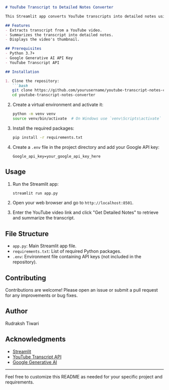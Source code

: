 
```markdown
# YouTube Transcript to Detailed Notes Converter

This Streamlit app converts YouTube transcripts into detailed notes using Google Generative AI.

## Features
- Extracts transcript from a YouTube video.
- Summarizes the transcript into detailed notes.
- Displays the video's thumbnail.

## Prerequisites
- Python 3.7+
- Google Generative AI API Key
- YouTube Transcript API

## Installation

1. Clone the repository:
   ```bash
   git clone https://github.com/yourusername/youtube-transcript-notes-converter.git
   cd youtube-transcript-notes-converter
   ```

2. Create a virtual environment and activate it:
   ```bash
   python -m venv venv
   source venv/bin/activate  # On Windows use `venv\Scripts\activate`
   ```

3. Install the required packages:
   ```bash
   pip install -r requirements.txt
   ```

4. Create a `.env` file in the project directory and add your Google API key:
   ```
   Google_api_key=your_google_api_key_here
   ```

## Usage

1. Run the Streamlit app:
   ```bash
   streamlit run app.py
   ```

2. Open your web browser and go to `http://localhost:8501`.

3. Enter the YouTube video link and click "Get Detailed Notes" to retrieve and summarize the transcript.

## File Structure

- `app.py`: Main Streamlit app file.
- `requirements.txt`: List of required Python packages.
- `.env`: Environment file containing API keys (not included in the repository).

## Contributing

Contributions are welcome! Please open an issue or submit a pull request for any improvements or bug fixes.

## Author

Rudraksh Tiwari

## Acknowledgments

- [Streamlit](https://www.streamlit.io/)
- [YouTube Transcript API](https://github.com/jdepoix/youtube-transcript-api)
- [Google Generative AI](https://developers.generativeai.com/)

---

Feel free to customize this README as needed for your specific project and requirements.
```